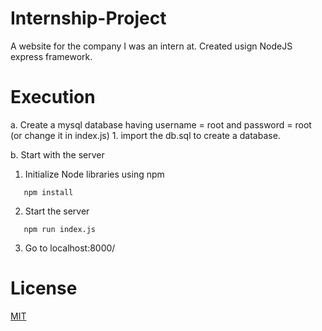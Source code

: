 # Internship-Project
A website for the company I was an intern at.
Created usign NodeJS express framework.

# Execution
  a. Create a mysql database having username = root and password = root (or change it in index.js)
     1. import the db.sql to create a database.

  b. Start with the server

  1. Initialize Node libraries using npm

  ```console
     npm install
  ```

  2. Start the server

  ```console
     npm run index.js
  ```

  3. Go to localhost:8000/
    
# License
  [MIT](https://github.com/nishanths/license/blob/master/LICENSE)
